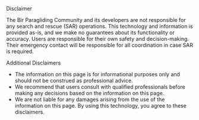 Disclaimer

The Bir Paragliding Community and its developers are not responsible for any search and rescue (SAR) operations. This technology and information is provided as-is, and we make no guarantees about its functionality or accuracy. Users are responsible for their own safety and decision-making. Their emergency contact will be responsible for all coordination in case SAR is required.

Additional Disclaimers

 * The information on this page is for informational purposes only and should not be construed as professional advice.
 * We recommend that users consult with qualified professionals before making any decisions based on the information on this page.
 * We are not liable for any damages arising from the use of the information on this page.
By using this technology, you agree to these disclaimers.
